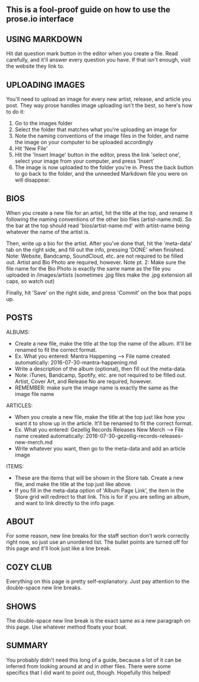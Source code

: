 This is a fool-proof guide on how to use the prose.io interface
----------------------------------------------------------------




USING MARKDOWN
---------------
Hit dat question mark button in the editor when you create a file. Read carefully, and it'll answer every question you have. If that isn't enough, visit the website they link to.




UPLOADING IMAGES
-----------------
You'll need to upload an image for every new artist, release, and article you post. They way prose handles image uploading isn't the best, so here's how to do it:
1.  Go to the images folder
2.  Select the folder that matches what you're uploading an image for
3.  Note the naming conventions of the image files in the folder, and name the image on your computer to be uploaded accordingly
4.  Hit 'New File'
5.  Hit the 'Insert Image' button in the editor, press the link 'select one', select your image from your computer, and press 'Insert'
6.  The image is now uploaded to the folder you're in. Press the back button to go back to the folder, and the unneeded Markdown file you were on will disappear.




BIOS
-----
When you create a new file for an artist, hit the title at the top, and rename it following the naming conventions of the other bio files (artist-name.md).
So the bar at the top should read 'bios/artist-name.md' with artist-name being whatever the name of the artist is.

Then, write up a bio for the artist. After you've done that, hit the 'meta-data' tab on the right side, and fill out the info, pressing 'DONE' when finished.
Note: Website, Bandcamp, SoundCloud, etc. are not required to be filled out. Artist and Bio Photo are required, however.
Note pt. 2: Make sure the file name for the Bio Photo is exactly the same name as the file you uploaded in /images/artists (sometimes .jpg files make the .jpg extension all caps, so watch out)

Finally, hit 'Save' on the right side, and press 'Commit' on the box that pops up.




POSTS
------
ALBUMS:
*   Create a new file, make the title at the top the name of the album. It'll be renamed to fit the correct format.
*   Ex. What you entered: Mantra Happening  -->  File name created automatically: 2016-07-30-mantra-happening.md
*   Write a description of the album (optional), then fill out the meta-data.
*	Note: iTunes, Bandcamp, Spotify, etc. are not required to be filled out. Artist, Cover Art, and Release No are required, however.
*   REMEMBER: make sure the image name is exactly the same as the image file name


ARTICLES:
*   When you create a new file, make the title at the top just like how you want it to show up in the article. It'll be renamed to fit the correct format.
*   Ex. What you entered: Gezellig Records Releases New Merch  -->  File name created automatically: 2016-07-30-gezellig-records-releases-new-merch.md
*   Write whatever you want, then go to the meta-data and add an article image


ITEMS:
*   These are the items that will be shown in the Store tab. Create a new file, and make the title at the top just like above.
*   If you fill in the meta-data option of 'Album Page Link', the item in the Store grid will redirect to that link. This is for if you are selling an album, and want to link directly to the info page.




ABOUT
------
For some reason, new line breaks for the staff section don't work correctly right now, so just use an unordered list.
The bullet points are turned off for this page and it'll look just like a line break.




COZY CLUB
----------
Everything on this page is pretty self-explanatory. Just pay attention to the double-space new line breaks.




SHOWS
------
The double-space new line break is the exact same as a new paragraph on this page. Use whatever method floats your boat.




SUMMARY
--------
You probably didn't need this long of a guide, because a lot of it can be inferred from looking around at and in other files.
There were some specifics that I did want to point out, though.
Hopefully this helped!
